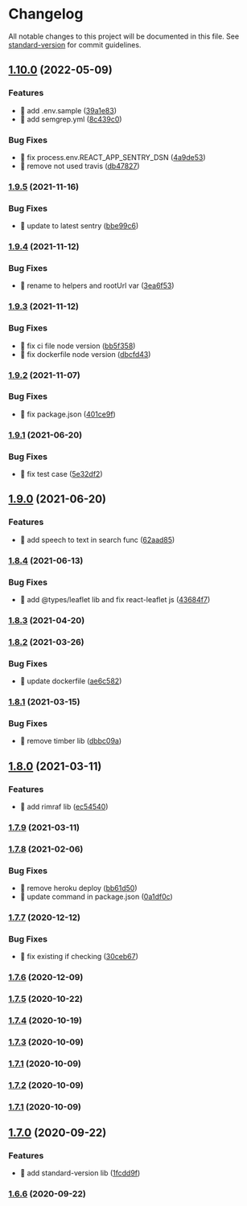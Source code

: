# Changelog

All notable changes to this project will be documented in this file. See [standard-version](https://github.com/conventional-changelog/standard-version) for commit guidelines.

## [1.10.0](https://github.com/yeukfei02/lunchPicker/compare/v1.9.5...v1.10.0) (2022-05-09)


### Features

* 🎸 add .env.sample ([39a1e83](https://github.com/yeukfei02/lunchPicker/commit/39a1e835e10e8879152e91071b8c9bd118e502b2))
* 🎸 add semgrep.yml ([8c439c0](https://github.com/yeukfei02/lunchPicker/commit/8c439c0c0e345b9b0fb1735af35093458cc2b0b2))


### Bug Fixes

* 🐛 fix process.env.REACT_APP_SENTRY_DSN ([4a9de53](https://github.com/yeukfei02/lunchPicker/commit/4a9de53dc3fcecb26e18df7e1c190ca372ce361f))
* 🐛 remove not used travis ([db47827](https://github.com/yeukfei02/lunchPicker/commit/db4782751cd848eb094b1ef8b25adea8995cb4b6))

### [1.9.5](https://github.com/yeukfei02/lunchPicker/compare/v1.9.4...v1.9.5) (2021-11-16)


### Bug Fixes

* 🐛 update to latest sentry ([bbe99c6](https://github.com/yeukfei02/lunchPicker/commit/bbe99c6752d48550b778caea6d205948dbc4ae5e))

### [1.9.4](https://github.com/yeukfei02/lunchPicker/compare/v1.9.3...v1.9.4) (2021-11-12)


### Bug Fixes

* 🐛 rename to helpers and rootUrl var ([3ea6f53](https://github.com/yeukfei02/lunchPicker/commit/3ea6f5375c4ed0523e2935f27bbfacac7497e12a))

### [1.9.3](https://github.com/yeukfei02/lunchPicker/compare/v1.9.2...v1.9.3) (2021-11-12)


### Bug Fixes

* 🐛 fix ci file node version ([bb5f358](https://github.com/yeukfei02/lunchPicker/commit/bb5f35862c0943018b42e50574440b64b5a19ed0))
* 🐛 fix dockerfile node version ([dbcfd43](https://github.com/yeukfei02/lunchPicker/commit/dbcfd438b8d34804043d8e7eb56a9704cb620658))

### [1.9.2](https://github.com/yeukfei02/lunchPicker/compare/v1.9.1...v1.9.2) (2021-11-07)


### Bug Fixes

* 🐛 fix package.json ([401ce9f](https://github.com/yeukfei02/lunchPicker/commit/401ce9fec61b591fd00f65c481bd5d3d3fd04ad7))

### [1.9.1](https://github.com/yeukfei02/lunchPicker/compare/v1.9.0...v1.9.1) (2021-06-20)


### Bug Fixes

* 🐛 fix test case ([5e32df2](https://github.com/yeukfei02/lunchPicker/commit/5e32df29fbad372c18785788e7bf1a013f19dd1b))

## [1.9.0](https://github.com/yeukfei02/lunchPicker/compare/v1.8.4...v1.9.0) (2021-06-20)


### Features

* 🎸 add speech to text in search func ([62aad85](https://github.com/yeukfei02/lunchPicker/commit/62aad85b9d067fb39968b680f13ac89166e3045a))

### [1.8.4](https://github.com/yeukfei02/lunchPicker/compare/v1.8.3...v1.8.4) (2021-06-13)


### Bug Fixes

* 🐛 add @types/leaflet lib and fix react-leaflet js ([43684f7](https://github.com/yeukfei02/lunchPicker/commit/43684f7628c31d5a330f480af69e07be077f66c4))

### [1.8.3](https://github.com/yeukfei02/lunchPicker/compare/v1.8.2...v1.8.3) (2021-04-20)

### [1.8.2](https://github.com/yeukfei02/lunchPicker/compare/v1.8.1...v1.8.2) (2021-03-26)


### Bug Fixes

* 🐛 update dockerfile ([ae6c582](https://github.com/yeukfei02/lunchPicker/commit/ae6c58287e8ab77401ff944a20af659a99b3607c))

### [1.8.1](https://github.com/yeukfei02/lunchPicker/compare/v1.8.0...v1.8.1) (2021-03-15)


### Bug Fixes

* 🐛 remove timber lib ([dbbc09a](https://github.com/yeukfei02/lunchPicker/commit/dbbc09a4a4b15b04c74d887d6568316bcd6cc8ba))

## [1.8.0](https://github.com/yeukfei02/lunchPicker/compare/v1.7.9...v1.8.0) (2021-03-11)


### Features

* 🎸 add rimraf lib ([ec54540](https://github.com/yeukfei02/lunchPicker/commit/ec545407aefedc2412bcb27feffd0962d7da4f06))

### [1.7.9](https://github.com/yeukfei02/lunchPicker/compare/v1.7.8...v1.7.9) (2021-03-11)

### [1.7.8](https://github.com/yeukfei02/lunchPicker/compare/v1.7.7...v1.7.8) (2021-02-06)


### Bug Fixes

* 🐛 remove heroku deploy ([bb61d50](https://github.com/yeukfei02/lunchPicker/commit/bb61d50c3ec7de790c9720b683b9a0d65af800b9))
* 🐛 update command in package.json ([0a1df0c](https://github.com/yeukfei02/lunchPicker/commit/0a1df0c357b32cafd40fed55c0212746162d35e2))

### [1.7.7](https://github.com/yeukfei02/lunchPicker/compare/v1.7.6...v1.7.7) (2020-12-12)


### Bug Fixes

* 🐛 fix existing if checking ([30ceb67](https://github.com/yeukfei02/lunchPicker/commit/30ceb671b939034bd7e5165d5e1f98288de9b0f4))

### [1.7.6](https://github.com/yeukfei02/lunchPicker/compare/v1.7.5...v1.7.6) (2020-12-09)

### [1.7.5](https://github.com/yeukfei02/lunchPicker/compare/v1.7.4...v1.7.5) (2020-10-22)

### [1.7.4](https://github.com/yeukfei02/lunchPicker/compare/v1.7.3...v1.7.4) (2020-10-19)

### [1.7.3](https://github.com/yeukfei02/lunchPicker/compare/v1.7.2...v1.7.3) (2020-10-09)

### [1.7.1](https://github.com/yeukfei02/lunchPicker/compare/v1.7.2...v1.7.1) (2020-10-09)

### [1.7.2](https://github.com/yeukfei02/lunchPicker/compare/v1.7.1...v1.7.2) (2020-10-09)

### [1.7.1](https://github.com/yeukfei02/lunchPicker/compare/v1.7.0...v1.7.1) (2020-10-09)

## [1.7.0](https://github.com/yeukfei02/lunchPicker/compare/v1.6.6...v1.7.0) (2020-09-22)


### Features

* 🎸 add standard-version lib ([1fcdd9f](https://github.com/yeukfei02/lunchPicker/commit/1fcdd9f41f8078536768da12b15fffeebb236326))

### [1.6.6](https://github.com/yeukfei02/lunchPicker/compare/v1.6.5...v1.6.6) (2020-09-22)
